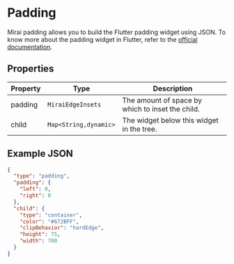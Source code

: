 # Padding

Mirai padding allows you to build the Flutter padding widget using JSON. 
To know more about the padding widget in Flutter, refer to the [official documentation](https://api.flutter.dev/flutter/widgets/Padding-class.html).

## Properties

| Property | Type              | Description                                       |
| --- |-------------------|---------------------------------------------------|
| padding | `MiraiEdgeInsets` | The amount of space by which to inset the child. |
| child | `Map<String,dynamic>` | The widget below this widget in the tree. |

## Example JSON

```json
{
  "type": "padding",
  "padding": {
    "left": 0,
    "right": 0
  },
  "child": {
    "type": "container",
    "color": "#672BFF",
    "clipBehavior": "hardEdge",
    "height": 75,
    "width": 700
  }
}
```

